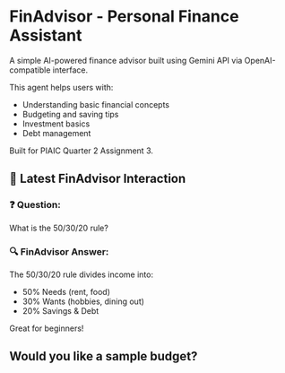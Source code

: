 # FinAdvisor - Personal Finance Assistant

A simple AI-powered finance advisor built using Gemini API via OpenAI-compatible interface.

This agent helps users with:
- Understanding basic financial concepts
- Budgeting and saving tips
- Investment basics
- Debt management

Built for PIAIC Quarter 2 Assignment 3.

## 💬 Latest FinAdvisor Interaction

### ❓ Question:
What is the 50/30/20 rule?

### 🔍 FinAdvisor Answer:
The 50/30/20 rule divides income into:
- 50% Needs (rent, food)
- 30% Wants (hobbies, dining out)
- 20% Savings & Debt

Great for beginners!

Would you like a sample budget?
---